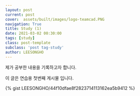 ```yaml
---
layout: post
current: post
cover:  assets/built/images/logo-teamcad.PNG
navigation: True
title: Study (1) 
date: 2021-03-02 00:30:00
tags: [study]
class: post-template
subclass: 'post tag-study'
author: LEESONGHO
---
```


제가 공부한 내용을 기록하고자 합니다.

이 글은 연습용 첫번째 게시물 입니다. 

{% gist LEESONGHO/44f10dfae8f2823714113162ea5b9412 %}